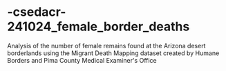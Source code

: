 # -csedacr-241024_female_border_deaths
Analysis of the number of female remains found at the Arizona desert borderlands using the Migrant Death Mapping dataset created by Humane Borders and Pima County Medical Examiner's Office
